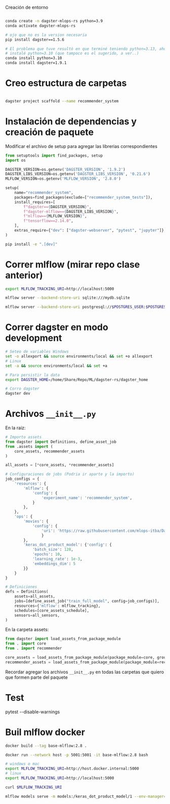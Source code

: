  Creación de entorno
```bash

conda create -n dagster-mlops-rs python=3.9
conda activate dagster-mlops-rs

# ojo que no es la version necesaria
pip install dagster==1.5.6

# El problema que tuve resultó en que terminé teniendo python=3.13, ahora
# instalé python=3.10 (que tampoco es el sugerido, a ver..)
conda install python=3.10
conda install dagster=1.9.1
```

# Creo estructura de carpetas
```bash

dagster project scaffold --name recommender_system

```

# Instalación de dependencias y creación de paquete
Modificar el archivo de setup para agregar las librerias correspondientes

```python
from setuptools import find_packages, setup
import os

DAGSTER_VERSION=os.getenv('DAGSTER_VERSION', '1.9.2')
DAGSTER_LIBS_VERSION=os.getenv('DAGSTER_LIBS_VERSION', '0.21.6')
MLFLOW_VERSION=os.getenv('MLFLOW_VERSION', '2.8.0')

setup(
    name="recommender_system",
    packages=find_packages(exclude=["recommender_system_tests"]),
    install_requires=[
        f"dagster=={DAGSTER_VERSION}",
        f"dagster-mlflow=={DAGSTER_LIBS_VERSION}",
        f"mlflow=={MLFLOW_VERSION}",
        f"tensorflow==2.14.0",
    ],
    extras_require={"dev": ["dagster-webserver", "pytest", "jupyter"]},
)
```


```bash
pip install -e ".[dev]"
```

# Correr mlflow (mirar repo clase anterior)

```bash
export MLFLOW_TRACKING_URI=http://localhost:5000

mlflow server --backend-store-uri sqlite:///mydb.sqlite

mlflow server --backend-store-uri postgresql://$POSTGRES_USER:$POSTGRES_PASSWORD@$POSTGRES_HOST/$MLFLOW_POSTGRES_DB --default-artifact-root $MLFLOW_ARTIFACTS_PATH -h 0.0.0.0 -p 5000
```


# Correr dagster en modo development
```bash
# Seteo de variables Windows
set -o allexport && source environments/local && set +o allexport
# Linux
set -a && source environments/local && set +a

# Para persistir la data
export DAGSTER_HOME=/home/Share/Repo/ML/dagster-rs/dagster_home

# Corro dagster
dagster dev
```

# Archivos `__init__.py`

En la raiz:

```python 
# Importo assets
from dagster import Definitions, define_asset_job
from .assets import (
    core_assets, recommender_assets
)

all_assets = [*core_assets, *recommender_assets]

# Configuraciones de jobs (Podria ir aparte y la importo)
job_configs = {
    'resources': {
        'mlflow': {
            'config': {
                'experiment_name': 'recommender_system',
            }            
        },
    },
    'ops': {
        'movies': {
            'config': {
                'uri': 'https://raw.githubusercontent.com/mlops-itba/Datos-RS/main/data/peliculas_0.csv'
                }
        },
        'keras_dot_product_model': {'config': {
            'batch_size': 128,
            'epochs': 10,
            'learning_rate': 1e-3,
            'embeddings_dim': 5
        }}
    }
}

# Definiciones
defs = Definitions(
    assets=all_assets,
    jobs=[define_asset_job("train_full_model", config=job_configs)],
    resources={'mlflow': mlflow_tracking},
    schedules=[core_assets_schedule],
    sensors=all_sensors,
)
```

En la carpeta assets:
```python
from dagster import load_assets_from_package_module
from . import core
from . import recommender

core_assets = load_assets_from_package_module(package_module=core, group_name='core')
recommender_assets = load_assets_from_package_module(package_module=recommender, group_name='recommender')
```

Recordar agregar los archivos `__init__.py` en todas las carpetas que quiero que formen parte del paquete


# Test
pytest --disable-warnings


# Buil mlflow docker

```bash
docker build --tag base-mlflow:2.8 .

docker run --network host -p 5001:5001 -it base-mlflow:2.8 bash 

# windows o mac 
export MLFLOW_TRACKING_URI=http://host.docker.internal:5000
# linux
export MLFLOW_TRACKING_URI=http://localhost:5000

curl $MLFLOW_TRACKING_URI

mlflow models serve -m models:/keras_dot_product_model/1 --env-manager=conda --port 5001
```